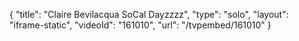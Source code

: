 {
    "title": "Claire Bevilacqua SoCal Dayzzzz",
    "type": "solo",
    "layout": "iframe-static",
    "videoId": "161010",
    "url": "\/tvpembed\/161010"
}